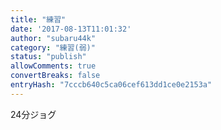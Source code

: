 ```yaml
---
title: "練習"
date: '2017-08-13T11:01:32'
author: "subaru44k"
category: "練習(弱)"
status: "publish"
allowComments: true
convertBreaks: false
entryHash: "7cccb640c5ca06cef613dd1ce0e2153a"
---
```

24分ジョグ
